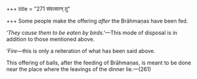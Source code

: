 +++
title = "271 संवत्सरन् तु"

+++
Some people make the offering *after* the Brāhmaṇas have been fed.

‘*They cause them to be eaten by birds*.’—This mode of disposal is in
addition to those mentioned above.

‘*Fire*—this is only a reiteration of what has been said above.

This offering of balls, after the feeding of Brāhmaṇas, is meant to be
done near the place where the leavings of the dinner lie.—(261)


